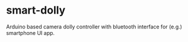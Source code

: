 smart-dolly
===========

Arduino based camera dolly controller with bluetooth interface for (e.g.) smartphone UI app.

